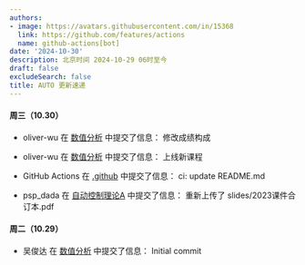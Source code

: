 ```yaml
---
authors:
- image: https://avatars.githubusercontent.com/in/15368
  link: https://github.com/features/actions
  name: github-actions[bot]
date: '2024-10-30'
description: 北京时间 2024-10-29 06时至今
draft: false
excludeSearch: false
title: AUTO 更新速递
---
```


#### 周三（10.30）

- oliver-wu 在 [数值分析](https://github.com/HITSZ-OpenAuto/MATH4004) 中提交了信息： 修改成绩构成

- oliver-wu 在 [数值分析](https://github.com/HITSZ-OpenAuto/MATH4004) 中提交了信息： 上线新课程

- GitHub Actions 在 [.github](https://github.com/HITSZ-OpenAuto/.github) 中提交了信息： ci: update README.md

- psp_dada 在 [自动控制理论A](https://github.com/HITSZ-OpenAuto/AUTO3001A) 中提交了信息： 重新上传了 slides/2023课件合订本.pdf

#### 周二（10.29）

- 吴俊达 在 [数值分析](https://github.com/HITSZ-OpenAuto/MATH4004) 中提交了信息： Initial commit

